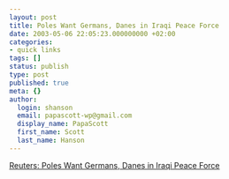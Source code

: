 ```yaml
---
layout: post
title: Poles Want Germans, Danes in Iraqi Peace Force
date: 2003-05-06 22:05:23.000000000 +02:00
categories:
- quick links
tags: []
status: publish
type: post
published: true
meta: {}
author:
  login: shanson
  email: papascott-wp@gmail.com
  display_name: PapaScott
  first_name: Scott
  last_name: Hanson
---
```

<p><a title="German troops under Polish command?" href="http://www.abcnews.go.com/wire/World/reuters20030506_70.html">Reuters: Poles Want Germans, Danes in Iraqi Peace Force</a></p>
